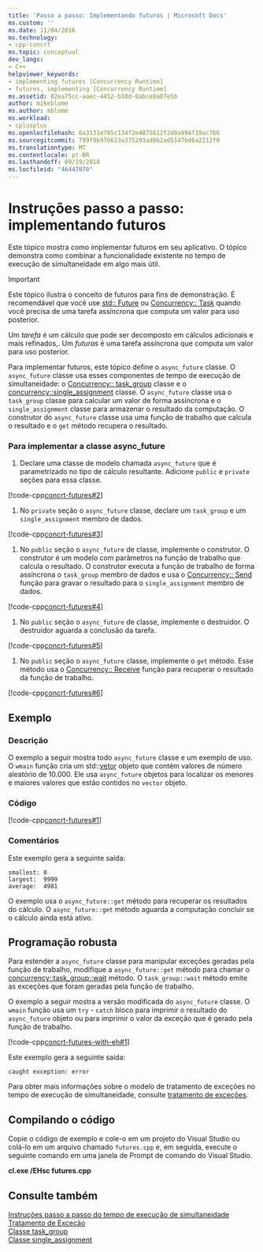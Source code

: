 ```yaml
---
title: 'Passo a passo: Implementando futuros | Microsoft Docs'
ms.custom: ''
ms.date: 11/04/2016
ms.technology:
- cpp-concrt
ms.topic: conceptual
dev_langs:
- C++
helpviewer_keywords:
- implementing futures [Concurrency Runtime]
- futures, implementing [Concurrency Runtime]
ms.assetid: 82ea75cc-aaec-4452-b10d-8abce0a87e5b
author: mikeblome
ms.author: mblome
ms.workload:
- cplusplus
ms.openlocfilehash: 6a3131e785c134f2e4875612f2d8a994f19ac766
ms.sourcegitcommit: 799f9b976623a375203ad8b2ad5147bd6a2212f0
ms.translationtype: MT
ms.contentlocale: pt-BR
ms.lasthandoff: 09/19/2018
ms.locfileid: "46447070"
---
```

# <a name="walkthrough-implementing-futures"></a>Instruções passo a passo: implementando futuros

Este tópico mostra como implementar futuros em seu aplicativo. O tópico demonstra como combinar a funcionalidade existente no tempo de execução de simultaneidade em algo mais útil.

> [!IMPORTANT]
>  Este tópico ilustra o conceito de futuros para fins de demonstração. É recomendável que você use [std:: Future](../../standard-library/future-class.md) ou [Concurrency:: Task](../../parallel/concrt/reference/task-class.md) quando você precisa de uma tarefa assíncrona que computa um valor para uso posterior.

Um *tarefa* é um cálculo que pode ser decomposto em cálculos adicionais e mais refinados,. Um *futuras* é uma tarefa assíncrona que computa um valor para uso posterior.

Para implementar futuros, este tópico define o `async_future` classe. O `async_future` classe usa esses componentes de tempo de execução de simultaneidade: o [Concurrency:: task_group](reference/task-group-class.md) classe e o [concurrency::single_assignment](../../parallel/concrt/reference/single-assignment-class.md) classe. O `async_future` classe usa o `task_group` classe para calcular um valor de forma assíncrona e o `single_assignment` classe para armazenar o resultado da computação. O construtor do `async_future` classe usa uma função de trabalho que calcula o resultado e o `get` método recupera o resultado.

### <a name="to-implement-the-asyncfuture-class"></a>Para implementar a classe async_future

1. Declare uma classe de modelo chamada `async_future` que é parametrizado no tipo de cálculo resultante. Adicione `public` e `private` seções para essa classe.

[!code-cpp[concrt-futures#2](../../parallel/concrt/codesnippet/cpp/walkthrough-implementing-futures_1.cpp)]

1. No `private` seção o `async_future` classe, declare um `task_group` e um `single_assignment` membro de dados.

[!code-cpp[concrt-futures#3](../../parallel/concrt/codesnippet/cpp/walkthrough-implementing-futures_2.cpp)]

1. No `public` seção o `async_future` de classe, implemente o construtor. O construtor é um modelo com parâmetros na função de trabalho que calcula o resultado. O construtor executa a função de trabalho de forma assíncrona o `task_group` membro de dados e usa o [Concurrency:: Send](reference/concurrency-namespace-functions.md#send) função para gravar o resultado para o `single_assignment` membro de dados.

[!code-cpp[concrt-futures#4](../../parallel/concrt/codesnippet/cpp/walkthrough-implementing-futures_3.cpp)]

1. No `public` seção o `async_future` de classe, implemente o destruidor. O destruidor aguarda a conclusão da tarefa.

[!code-cpp[concrt-futures#5](../../parallel/concrt/codesnippet/cpp/walkthrough-implementing-futures_4.cpp)]

1. No `public` seção o `async_future` classe, implemente o `get` método. Esse método usa o [Concurrency:: Receive](reference/concurrency-namespace-functions.md#receive) função para recuperar o resultado da função de trabalho.

[!code-cpp[concrt-futures#6](../../parallel/concrt/codesnippet/cpp/walkthrough-implementing-futures_5.cpp)]

## <a name="example"></a>Exemplo

### <a name="description"></a>Descrição

O exemplo a seguir mostra todo `async_future` classe e um exemplo de uso. O `wmain` função cria um std::[vetor](../../standard-library/vector-class.md) objeto que contém valores de número aleatório de 10.000. Ele usa `async_future` objetos para localizar os menores e maiores valores que estão contidos no `vector` objeto.

### <a name="code"></a>Código

[!code-cpp[concrt-futures#1](../../parallel/concrt/codesnippet/cpp/walkthrough-implementing-futures_6.cpp)]

### <a name="comments"></a>Comentários

Este exemplo gera a seguinte saída:

```Output
smallest: 0
largest:  9999
average:  4981
```

O exemplo usa o `async_future::get` método para recuperar os resultados do cálculo. O `async_future::get` método aguarda a computação concluir se o cálculo ainda está ativo.

## <a name="robust-programming"></a>Programação robusta

Para estender a `async_future` classe para manipular exceções geradas pela função de trabalho, modifique a `async_future::get` método para chamar o [concurrency::task_group::wait](reference/task-group-class.md#wait) método. O `task_group::wait` método emite as exceções que foram geradas pela função de trabalho.

O exemplo a seguir mostra a versão modificada do `async_future` classe. O `wmain` função usa um `try` - `catch` bloco para imprimir o resultado do `async_future` objeto ou para imprimir o valor da exceção que é gerado pela função de trabalho.

[!code-cpp[concrt-futures-with-eh#1](../../parallel/concrt/codesnippet/cpp/walkthrough-implementing-futures_7.cpp)]

Este exemplo gera a seguinte saída:

```Output
caught exception: error
```

Para obter mais informações sobre o modelo de tratamento de exceções no tempo de execução de simultaneidade, consulte [tratamento de exceções](../../parallel/concrt/exception-handling-in-the-concurrency-runtime.md).

## <a name="compiling-the-code"></a>Compilando o código

Copie o código de exemplo e cole-o em um projeto do Visual Studio ou colá-lo em um arquivo chamado `futures.cpp` e, em seguida, execute o seguinte comando em uma janela de Prompt de comando do Visual Studio.

**cl.exe /EHsc futures.cpp**

## <a name="see-also"></a>Consulte também

[Instruções passo a passo do tempo de execução de simultaneidade](../../parallel/concrt/concurrency-runtime-walkthroughs.md)<br/>
[Tratamento de Exceção](../../parallel/concrt/exception-handling-in-the-concurrency-runtime.md)<br/>
[Classe task_group](reference/task-group-class.md)<br/>
[Classe single_assignment](../../parallel/concrt/reference/single-assignment-class.md)
